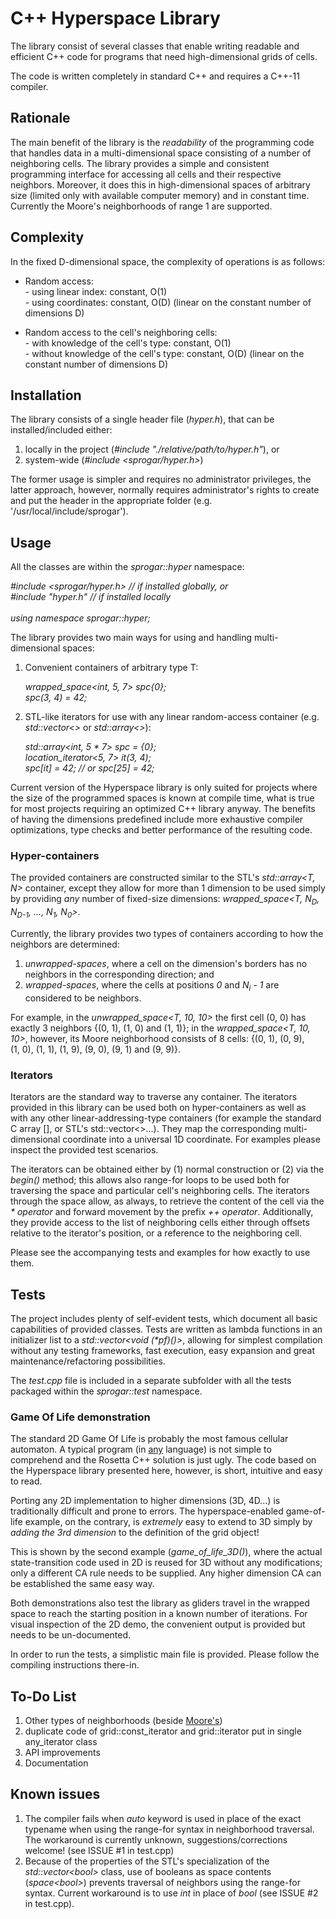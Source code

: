 <h1>C++ Hyperspace Library</h1>

The library consist of several classes that enable writing readable and efficient C++ code for programs that need high-dimensional grids of cells.

The code is written completely in standard C++ and requires a C++-11 compiler.

<h2>Rationale</h2>

The main benefit of the library is the <i>readability</i> of the programming code that handles data in a multi-dimensional space consisting of a number of neighboring cells. The library provides a simple and consistent programming interface for accessing all cells and their respective neighbors. Moreover, it does this in high-dimensional spaces of arbitrary size (limited only with available computer memory) and in constant time. Currently the Moore's neighborhoods of range 1 are supported.


<h2>Complexity</h2>

In the fixed D-dimensional space, the complexity of operations is as follows:
<ul>
    <li>Random access:<br> 
        - using linear index: constant, O(1)<br>
        - using coordinates: constant, O(D) (linear on the constant number of dimensions D)<p>
    </li>
    <li>Random access to the cell's neighboring cells:<br>
        - with knowledge of the cell's type: constant, O(1)<br>
        - without knowledge of the cell's type: constant, O(D) (linear on the constant number of dimensions D)
    </li>
</ul>

<h2>Installation</h2>
The library consists of a single header file (<i>hyper.h</i>), that can be installed/included either:
<ol>
    <li>locally in the project (<i>#include "./relative/path/to/hyper.h"</i>), or</li>
    <li>system-wide (<i>#include &lt;sprogar/hyper.h&gt;</i>)</li>
</ol>

The former usage is simpler and requires no administrator privileges, the latter approach, however, normally requires administrator's rights to create and put the header in the appropriate folder (e.g. '/usr/local/include/sprogar').



<h2>Usage</h2>
All the classes are within the <i>sprogar::hyper</i> namespace:
<p>
    <i>
        #include &lt;sprogar/hyper.h&gt; // if installed globally, or<br>
        #include "hyper.h" // if installed locally<br>
        <br>
        using namespace sprogar::hyper;<br>
    </i>
</p>

The library provides two main ways for using and handling multi-dimensional spaces:
<ol>
    <li>Convenient containers of arbitrary type T:
        <p><i>
            wrapped_space&lt;int, 5, 7&gt; spc{0};<br>
            spc(3, 4) = 42;<br>
        </i></p>
    </li>
    <li>STL-like iterators for use with any linear random-access container (e.g. <i>std::vector&lt;&gt;</i> or <i>std::array&lt;&gt;</i>):
        <p>
            <i>
                std::array&lt;int, 5 * 7&gt; spc = {0};<br>
                location_iterator&lt;5, 7&gt; it(3, 4);<br>
                spc[it] = 42;  // or spc[25] = 42;
            </i>
        </p>
    </li>
</ol>

Current version of the Hyperspace library is only suited for projects where the size of the programmed spaces is known at compile time, what is true for most projects requiring an optimized C++ library anyway. The benefits of having the dimensions predefined include more exhaustive compiler optimizations, type checks and better performance of the resulting code.


<h3>Hyper-containers</h3>
The provided containers are constructed similar to the STL's <i>std::array&lt;T, N&gt;</i> container, except they allow for more than 1 dimension to be used simply by providing <i>any</i> number of fixed-size dimensions: <i>wrapped_space&lt;T, N<sub>D</sub>, N<sub>D-1</sub>, ..., N<sub>1</sub>, N<sub>0</sub>&gt</i>.
<p>
Currently, the library provides two types of containers according to how the neighbors are determined:
<ol>
    <li><i>unwrapped-spaces</i>, where a cell on the dimension's borders has no neighbors in the corresponding direction; and</li>
    <li><i>wrapped-spaces</i>, where the cells at positions <i>0</i> and <i>N<sub>i</sub>&nbsp;-&nbsp;1</i> are considered to be neighbors.</li>
</ol>

For example, in the <i>unwrapped_space&lt;T, 10, 10&gt;</i> the first cell (0,&nbsp;0) has exactly 3 neighbors {(0,&nbsp;1), (1,&nbsp;0) and (1,&nbsp;1)}; in the <i>wrapped_space&lt;T, 10, 10&gt;</i>, however, its Moore neighborhood consists of 8 cells: {(0,&nbsp;1), (0,&nbsp;9), (1,&nbsp;0), (1,&nbsp;1), (1,&nbsp;9), (9,&nbsp;0), (9,&nbsp;1) and (9,&nbsp;9)}.


<h3>Iterators</h3>
Iterators are the standard way to traverse any container. The iterators provided in this library can be used both on hyper-containers as well as with any other linear-addressing-type containers (for example the standard C array [], or STL's std::vector&lt;&gt;...). They map the corresponding multi-dimensional coordinate into a universal 1D coordinate. For examples please inspect the provided test scenarios.
<p>
The iterators can be obtained either by (1) normal construction or (2) via the <i>begin()</i> method; this allows also range-for loops to be used both for traversing the space and particular cell's neighboring cells. The iterators through the space allow, as always, to retrieve the content of the cell via the <i>*&nbsp;operator</i> and forward movement by the prefix <i>++&nbsp;operator</i>. Additionally, they provide access to the list of neighboring cells either through offsets relative to the iterator's position, or a reference to the neighboring cell.
<p>
Please see the accompanying tests and examples for how exactly to use them.


<h2>Tests</h2>
The project includes plenty of self-evident tests, which document all basic capabilities of provided classes. Tests are written as lambda functions in an initializer list to a <i>std::vector&ltvoid (*pf)()&gt;</i>, allowing for simplest compilation without any testing frameworks, fast execution, easy expansion and great maintenance/refactoring possibilities.
<p>
The <i>test.cpp</i> file is included in a separate subfolder with all the tests packaged within the <i>sprogar::test</i> namespace.


<h3>Game Of Life demonstration</h3>
The standard 2D Game Of Life is probably the most famous cellular automaton. A typical program (in <a href="http://rosettacode.org/wiki/Conway%27s_Game_of_Life">any</a> language) is not simple to comprehend and the Rosetta C++ solution is just ugly. The code based on the Hyperspace library presented here, however, is short, intuitive and easy to read.
<p>
Porting any 2D implementation to higher dimensions (3D, 4D...) is traditionally difficult and prone to errors. The hyperspace-enabled game-of-life example, on the contrary, is <i>extremely</i> easy to extend to 3D simply by <i>adding the 3rd dimension</i> to the definition of the grid object!
<p>
This is shown by the second example (<i>game_of_life_3D()</i>), where the actual state-transition code used in 2D is reused for 3D without any modifications; only a different CA rule needs to be supplied. Any higher dimension CA can be established the same easy way.
<p>
Both demonstrations also test the library as gliders travel in the wrapped space to reach the starting position in a known number of iterations. For visual inspection of the 2D demo, the convenient output is provided but needs to be un-documented.


<p>
In order to run the tests, a simplistic main file is provided. Please follow the compiling instructions there-in.

<h2>To-Do List</h2>
<ol>
    <li>Other types of neighborhoods (beside <a href="https://en.wikipedia.org/wiki/Moore_neighborhood">Moore's</a>)
    <li>duplicate code of grid::const_iterator and grid::iterator put in single any_iterator<bool> class</li>
    <li>API improvements</li>
    <li>Documentation</li>
</ol>


<h2>Known issues</h2>
<ol>
<li>The compiler fails when <i>auto</i> keyword is used in place of the exact typename when using the range-for syntax in neighborhood traversal. The workaround is currently unknown, suggestions/corrections welcome! (see ISSUE #1 in test.cpp)</li>
<li>Because of the properties of the STL's specialization of the <i>std::vector&lt;bool&gt;</i> class, use of booleans as space contents (<i>space&lt;bool&gt</i>) prevents traversal of neighbors using the range-for syntax. Current workaround is to use <i>int</i> in place of <i>bool</i> (see ISSUE #2 in test.cpp).</li>
</ol>
